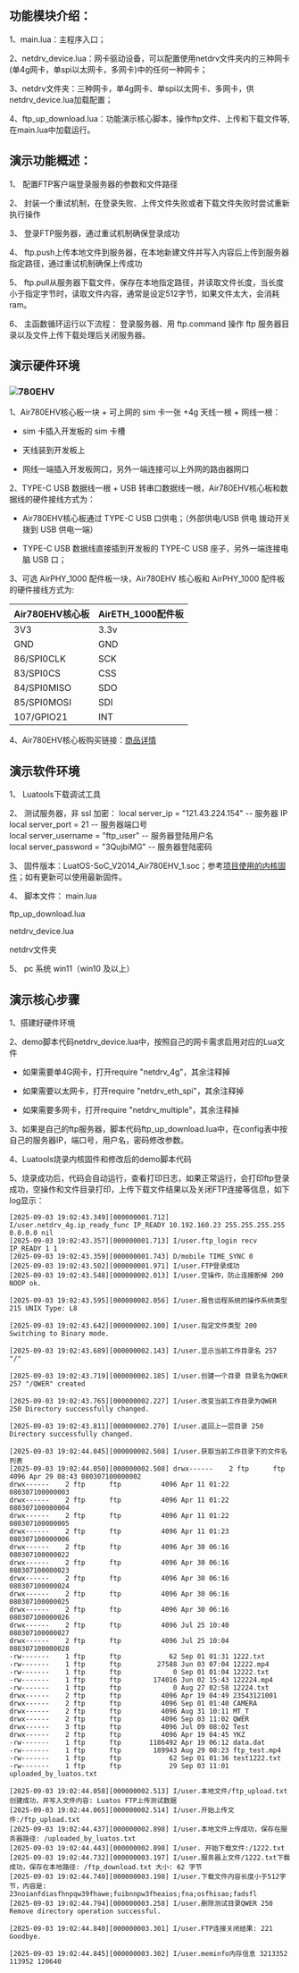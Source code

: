 ## 功能模块介绍：

1、main.lua：主程序入口；

2、netdrv_device.lua：网卡驱动设备，可以配置使用netdrv文件夹内的三种网卡(单4g网卡，单spi以太网卡，多网卡)中的任何一种网卡；

3、netdrv文件夹：三种网卡，单4g网卡、单spi以太网卡、多网卡，供netdrv_device.lua加载配置；

4、ftp_up_download.lua：功能演示核心脚本，操作ftp文件、上传和下载文件等,在main.lua中加载运行。

## 演示功能概述：

1、 配置FTP客户端登录服务器的参数和文件路径

2、 封装一个重试机制，在登录失败、上传文件失败或者下载文件失败时尝试重新执行操作

3、 登录FTP服务器，通过重试机制确保登录成功

4、 ftp.push上传本地文件到服务器，在本地新建文件并写入内容后上传到服务器指定路径，通过重试机制确保上传成功

5、 ftp.pull从服务器下载文件，保存在本地指定路径，并读取文件长度，当长度小于指定字节时，读取文件内容，通常是设定512字节，如果文件太大，会消耗ram。

6、 主函数循环运行以下流程： 登录服务器、用 ftp.command 操作 ftp 服务器目录以及文件上传下载处理后关闭服务器。



## 演示硬件环境

### ![780EHV](https://docs.openluat.com/air780ehv/luatos/common/hwenv/image/Air780EHV.png)

1、Air780EHV核心板一块 + 可上网的 sim 卡一张 +4g 天线一根 + 网线一根：

* sim 卡插入开发板的 sim 卡槽

* 天线装到开发板上

* 网线一端插入开发板网口，另外一端连接可以上外网的路由器网口

2、TYPE-C USB 数据线一根 + USB 转串口数据线一根，Air780EHV核心板和数据线的硬件接线方式为：

* Air780EHV核心板通过 TYPE-C USB 口供电；（外部供电/USB 供电 拨动开关 拨到 USB 供电一端）

* TYPE-C USB 数据线直接插到开发板的 TYPE-C USB 座子，另外一端连接电脑 USB 口；

3、可选 AirPHY_1000 配件板一块，Air780EHV 核心板和 AirPHY_1000 配件板的硬件接线方式为:

| **Air780EHV核心板** | **AirETH_1000配件板** |
| ---------------- | ------------------ |
| 3V3              | 3.3v               |
| GND              | GND                |
| 86/SPI0CLK       | SCK                |
| 83/SPI0CS        | CSS                |
| 84/SPI0MISO      | SDO                |
| 85/SPI0MOSI      | SDI                |
| 107/GPIO21       | INT                |

4、Air780EHV核心板购买链接：[商品详情](https://item.taobao.com/item.htm?id=943253206359&spm=a1z10.3-c-s.w4002-24045920836.11.52ca6ee5XT5zBv)

## 演示软件环境

1、 Luatools下载调试工具

2、 测试服务器，非 ssl 加密：
   local server_ip = "121.43.224.154" -- 服务器 IP   
   local server_port = 21 -- 服务器端口号   
   local server_username = "ftp_user" -- 服务器登陆用户名   
   local server_password = "3QujbiMG" -- 服务器登陆密码

3、 固件版本：LuatOS-SoC_V2014_Air780EHV_1.soc；参考[项目使用的内核固件](https://docs.openluat.com/air780ehv/luatos/firmware/version/)；如有更新可以使用最新固件。

4、 脚本文件：
   main.lua   

   ftp_up_download.lua  

   netdrv_device.lua      

   netdrv文件夹

5、 pc 系统 win11（win10 及以上）



## 演示核心步骤

1、搭建好硬件环境

2、demo脚本代码netdrv_device.lua中，按照自己的网卡需求启用对应的Lua文件

* 如果需要单4G网卡，打开require "netdrv_4g"，其余注释掉

* 如果需要以太网卡，打开require "netdrv_eth_spi"，其余注释掉

* 如果需要多网卡，打开require "netdrv_multiple"，其余注释掉

3、如果是自己的ftp服务器，脚本代码ftp_up_download.lua中，在config表中按自己的服务器IP，端口号，用户名，密码修改参数。

4、Luatools烧录内核固件和修改后的demo脚本代码

5、烧录成功后，代码会自动运行，查看打印日志，如果正常运行，会打印ftp登录成功，空操作和文件目录打印，上传下载文件结果以及关闭FTP连接等信息，如下log显示：

```
[2025-09-03 19:02:43.349][000000001.712] I/user.netdrv_4g.ip_ready_func IP_READY 10.192.160.23 255.255.255.255 0.0.0.0 nil
[2025-09-03 19:02:43.357][000000001.713] I/user.ftp_login recv IP_READY 1 1
[2025-09-03 19:02:43.359][000000001.743] D/mobile TIME_SYNC 0
[2025-09-03 19:02:43.502][000000001.971] I/user.FTP登录成功
[2025-09-03 19:02:43.548][000000002.013] I/user.空操作，防止连接断掉 200 NOOP ok.

[2025-09-03 19:02:43.595][000000002.056] I/user.报告远程系统的操作系统类型 215 UNIX Type: L8

[2025-09-03 19:02:43.642][000000002.100] I/user.指定文件类型 200 Switching to Binary mode.

[2025-09-03 19:02:43.689][000000002.143] I/user.显示当前工作目录名 257 "/"

[2025-09-03 19:02:43.719][000000002.185] I/user.创建一个目录 目录名为QWER 257 "/QWER" created

[2025-09-03 19:02:43.765][000000002.227] I/user.改变当前工作目录为QWER 250 Directory successfully changed.

[2025-09-03 19:02:43.811][000000002.270] I/user.返回上一层目录 250 Directory successfully changed.

[2025-09-03 19:02:44.045][000000002.508] I/user.获取当前工作目录下的文件名列表 
[2025-09-03 19:02:44.050][000000002.508] drwx------    2 ftp      ftp          4096 Apr 29 08:43 080307100000002
drwx------    2 ftp      ftp          4096 Apr 11 01:22 080307100000003
drwx------    2 ftp      ftp          4096 Apr 11 01:22 080307100000004
drwx------    2 ftp      ftp          4096 Apr 11 01:22 080307100000005
drwx------    2 ftp      ftp          4096 Apr 11 01:23 080307100000006
drwx------    2 ftp      ftp          4096 Apr 30 06:16 080307100000022
drwx------    2 ftp      ftp          4096 Apr 30 06:16 080307100000023
drwx------    2 ftp      ftp          4096 Apr 30 06:16 080307100000024
drwx------    2 ftp      ftp          4096 Apr 30 06:16 080307100000025
drwx------    2 ftp      ftp          4096 Apr 30 06:16 080307100000026
drwx------    2 ftp      ftp          4096 Jul 25 10:40 080307100000027
drwx------    2 ftp      ftp          4096 Jul 25 10:04 080307100000028
-rw-------    1 ftp      ftp            62 Sep 01 01:31 1222.txt
-rw-------    1 ftp      ftp         27588 Jun 03 07:04 12222.mp4
-rw-------    1 ftp      ftp             0 Sep 01 01:04 12222.txt
-rw-------    1 ftp      ftp        174016 Jun 02 15:43 122224.mp4
-rw-------    1 ftp      ftp             0 Aug 27 02:58 12224.txt
drwx------    2 ftp      ftp          4096 Apr 19 04:49 23543121001
drwx------    2 ftp      ftp          4096 Sep 01 01:40 CAMERA
drwx------    2 ftp      ftp          4096 Aug 31 10:11 MT_T
drwx------    2 ftp      ftp          4096 Sep 03 11:02 QWER
drwx------    3 ftp      ftp          4096 Jul 09 08:02 Test
drwx------    2 ftp      ftp          4096 Apr 19 04:45 YKZ
-rw-------    1 ftp      ftp       1186492 Apr 19 06:12 data.dat
-rw-------    1 ftp      ftp        189943 Aug 29 08:23 ftp_test.mp4
-rw-------    1 ftp      ftp            62 Sep 01 01:36 test1222.txt
-rw-------    1 ftp      ftp            29 Sep 03 11:01 uploaded_by_luatos.txt

[2025-09-03 19:02:44.058][000000002.513] I/user.本地文件/ftp_upload.txt创建成功，并写入文件内容: Luatos FTP上传测试数据 
[2025-09-03 19:02:44.065][000000002.514] I/user.开始上传文件:/ftp_upload.txt
[2025-09-03 19:02:44.437][000000002.898] I/user.本地文件上传成功，保存在服务器路径: /uploaded_by_luatos.txt
[2025-09-03 19:02:44.443][000000002.898] I/user. 开始下载文件:/1222.txt
[2025-09-03 19:02:44.732][000000003.197] I/user.服务器上文件/1222.txt下载成功，保存在本地路径: /ftp_download.txt 大小: 62 字节
[2025-09-03 19:02:44.740][000000003.198] I/user.下载文件内容长度小于512字节，内容是: 23noianfdiasfhnpqw39fhawe;fuibnnpw3fheaios;fna;osfhisao;fadsfl
[2025-09-03 19:02:44.794][000000003.258] I/user.删除测试目录QWER 250 Remove directory operation successful.

[2025-09-03 19:02:44.840][000000003.301] I/user.FTP连接关闭结果: 221 Goodbye.

[2025-09-03 19:02:44.845][000000003.302] I/user.meminfo内存信息 3213352 113952 120640

```
